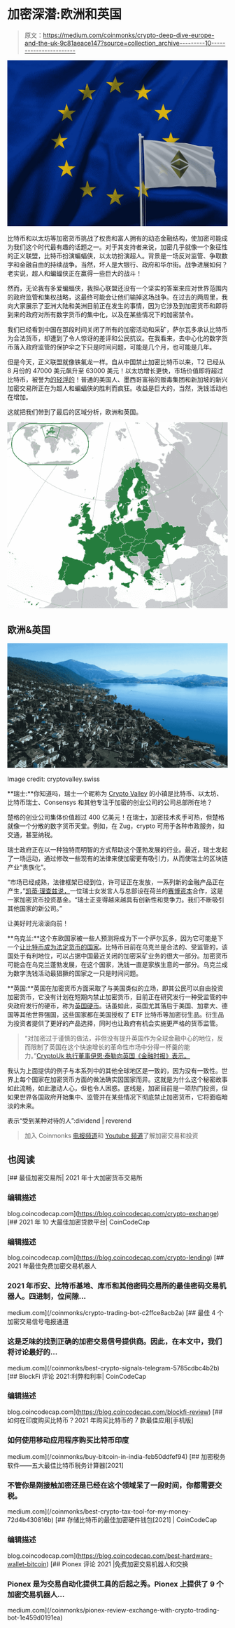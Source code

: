 # 加密深潜:欧洲和英国

> 原文：<https://medium.com/coinmonks/crypto-deep-dive-europe-and-the-uk-9c81aeace147?source=collection_archive---------10----------------------->

![](img/60192c60784040db0407d3572e61c780.png)

比特币和以太坊等加密货币挑战了权贵和富人拥有的动态金融结构，使加密可能成为我们这个时代最有趣的话题之一。对于其支持者来说，加密几乎就像一个象征性的正义联盟，比特币扮演蝙蝠侠，以太坊扮演超人。背景是一场反对监管、争取数字和金融自由的持续战争。当然，坏人是大银行、政府和华尔街。战争进展如何？老实说，超人和蝙蝠侠正在赢得一些巨大的战斗！

然而，无论我有多爱蝙蝠侠，我担心联盟还没有一个坚实的答案来应对世界范围内的政府监管和集权战略，这最终可能会让他们输掉这场战争。在过去的两周里，我向大家展示了亚洲大陆和美洲目前正在发生的事情，因为它涉及到加密货币和即将到来的政府对所有数字货币的集中化，以及在某些情况下的加密禁令。

我们已经看到中国在那段时间关闭了所有的加密活动和采矿，萨尔瓦多承认比特币为合法货币，却遭到了令人惊讶的差评和公民抗议。在我看来，去中心化的数字货币落入政府监管的保护伞之下只是时间问题，可能是几个月，也可能是几年。

但是今天，正义联盟就像铁氟龙一样。自从中国禁止加密比特币以来，T2 已经从 8 月份的 47000 美元飙升至 63000 美元！以太坊增长更快，市场价值即将超过比特币，被誉为[的轻浮的](/coinmonks/the-flippening-what-it-is-and-why-it-matters-63e22486ca44)！普通的美国人、墨西哥富裕的贩毒集团和新加坡的新兴加密交易所正在为超人和蝙蝠侠的胜利而疯狂。收益是巨大的，当然，洗钱活动也在增加。

这就把我们带到了最后的区域分析，欧洲和英国。

![](img/d0f9b2f138abc5462899046b54f37e8d.png)

## **欧洲&英国**

![](img/072ab49f1d1988a4bd73417121ad21f6.png)

Image credit: cryptovalley.swiss

**瑞士:**你知道吗，瑞士一个昵称为 [Crypto Valley](https://cryptovalley.swiss/) 的小镇是比特币、以太坊、比特币瑞士、Consensys 和其他专注于加密的创业公司的公司总部所在地？

楚格的创业公司集体价值超过 400 亿美元！在瑞士，加密技术炙手可热，但楚格就像一个分散的数字货币天堂。例如，在 Zug，crypto 可用于各种市政服务，如交通，甚至纳税。

瑞士政府正在以一种独特而明智的方式帮助这个蓬勃发展的行业。最近，瑞士发起了一场运动，通过修改一些现有的法律来使加密更有吸引力，从而使瑞士的区块链产业“贵族化”。

“市场已经成熟，法律框架已经到位，许可证正在发放，一系列新的金融产品正在产生，”[凯蒂·理查兹说，](https://www.swissinfo.ch/eng/switzerland-takes-on-challenge-of-gentrifying-cryptocurrencies/47012122)一位瑞士女发言人与总部设在荷兰的[赛博资本](https://www.cybercp.com/)合作，这是一家加密货币投资基金。“瑞士正变得越来越具有创新性和竞争力。我们不断吸引其他国家的新公司。”

让美好时光滚滚向前！

**乌克兰:**这个东欧国家被一些人预测将成为下一个萨尔瓦多，因为它可能是下一个[让比特币成为法定货币的国家](https://www.notebookcheck.net/Ukraine-could-soon-become-the-second-country-to-adopt-Bitcoin-as-legal-tender.561547.0.html)。比特币目前在乌克兰是合法的、受监管的，该国处于有利地位，可以占据中国最近关闭的加密采矿业务的很大一部分。加密货币可能会在乌克兰蓬勃发展，在这个国家，洗钱一直是家族生意的一部分。乌克兰成为数字洗钱活动最猖獗的国家之一只是时间问题。

**英国:**英国在加密货币方面采取了与美国类似的立场，即其公民可以自由投资加密货币，它没有计划在短期内禁止加密货币，目前正在研究发行一种受监管的中央政府发行的硬币，称为[英国硬币](https://todayuknews.com/finance/bank-of-england-sees-flood-of-applicants-who-want-to-debate-britcoin/)。话虽如此，英国尤其落后于美国、加拿大、德国等其他世界强国，这些国家都在美国授权了 ETF 比特币等加密衍生品。衍生品为投资者提供了更好的产品选择，同时也让政府有机会实施更严格的货币监管。

> “对加密过于谨慎的做法，非但没有提升英国作为全球金融中心的地位，反而限制了英国在这个快速增长的革命性市场中分得一杯羹的能力。”[CryptoUk 执行董事伊恩·泰勒向英国《金融时报》表示。](https://www.ft.com/content/6e79e3e0-c7c9-4577-998c-5c79d24cf1d2)

我认为上面提供的例子与本系列中的其他全球地区是一致的，因为没有一致性。世界上每个国家在加密货币方面的做法确实因国家而异。这就是为什么这个秘密故事如此流畅，如此激动人心，但也令人困惑。底线是，加密目前是一项热门投资，但如果世界各国政府开始集中、监管并在某些情况下彻底禁止加密货币，它将面临暗淡的未来。

表示“受到某种对待的人”:dividend | reverend

> 加入 Coinmonks [电报频道](https://t.me/coincodecap)和 [Youtube 频道](https://www.youtube.com/c/coinmonks/videos)了解加密交易和投资

## 也阅读

[](https://blog.coincodecap.com/crypto-exchange) [## 最佳加密交易所| 2021 年十大加密货币交易所

### 编辑描述

blog.coincodecap.com](https://blog.coincodecap.com/crypto-exchange) [](https://blog.coincodecap.com/crypto-lending) [## 2021 年 10 大最佳加密贷款平台| CoinCodeCap

### 编辑描述

blog.coincodecap.com](https://blog.coincodecap.com/crypto-lending) [](/coinmonks/crypto-trading-bot-c2ffce8acb2a) [## 2021 年最佳免费加密交易机器人

### 2021 年币安、比特币基地、库币和其他密码交易所的最佳密码交易机器人。四进制，位间隙…

medium.com](/coinmonks/crypto-trading-bot-c2ffce8acb2a) [](/coinmonks/best-crypto-signals-telegram-5785cdbc4b2b) [## 最佳 4 个加密交易信号电报通道

### 这是乏味的找到正确的加密交易信号提供商。因此，在本文中，我们将讨论最好的…

medium.com](/coinmonks/best-crypto-signals-telegram-5785cdbc4b2b) [](https://blog.coincodecap.com/blockfi-review) [## BlockFi 评论 2021:利弊和利率| CoinCodeCap

### 编辑描述

blog.coincodecap.com](https://blog.coincodecap.com/blockfi-review) [](/coinmonks/buy-bitcoin-in-india-feb50ddfef94) [## 如何在印度购买比特币？2021 年购买比特币的 7 款最佳应用[手机版]

### 如何使用移动应用程序购买比特币印度

medium.com](/coinmonks/buy-bitcoin-in-india-feb50ddfef94) [](/coinmonks/best-crypto-tax-tool-for-my-money-72d4b430816b) [## 加密税务软件——五大最佳比特币税务计算器[2021]

### 不管你是刚接触加密还是已经在这个领域呆了一段时间，你都需要交税。

medium.com](/coinmonks/best-crypto-tax-tool-for-my-money-72d4b430816b) [](https://blog.coincodecap.com/best-hardware-wallet-bitcoin) [## 存储比特币的最佳加密硬件钱包[2021] | CoinCodeCap

### 编辑描述

blog.coincodecap.com](https://blog.coincodecap.com/best-hardware-wallet-bitcoin) [](/coinmonks/pionex-review-exchange-with-crypto-trading-bot-1e459d0191ea) [## Pionex 评论 2021 |免费加密交易机器人和交换

### Pionex 是为交易自动化提供工具的后起之秀。Pionex 上提供了 9 个加密交易机器人…

medium.com](/coinmonks/pionex-review-exchange-with-crypto-trading-bot-1e459d0191ea)